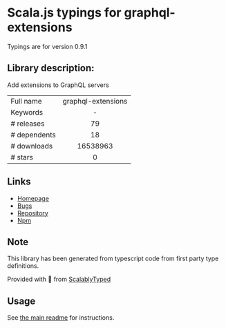
# Scala.js typings for graphql-extensions

Typings are for version 0.9.1

## Library description:
Add extensions to GraphQL servers

|                    |                 |
| ------------------ | :-------------: |
| Full name          | graphql-extensions |
| Keywords           | - |
| # releases         | 79 |
| # dependents       | 18 |
| # downloads        | 16538963 |
| # stars            | 0 |

## Links
- [Homepage](https://github.com/apollographql/graphql-extensions#readme)
- [Bugs](https://github.com/apollographql/graphql-extensions/issues)
- [Repository](https://github.com/apollographql/graphql-extensions)
- [Npm](https://www.npmjs.com/package/graphql-extensions)
    


## Note
This library has been generated from typescript code from first party type definitions.

Provided with :purple_heart: from [ScalablyTyped](https://github.com/oyvindberg/ScalablyTyped)

## Usage
See [the main readme](../../readme.md) for instructions.


